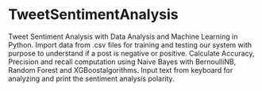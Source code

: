 # TweetSentimentAnalysis
Tweet Sentiment Analysis with Data Analysis and Machine Learning in Python. Import data from .csv files for training and testing our system with purpose to understand if a post is negative or positive. Calculate Accuracy, Precision and recall computation using Naive Bayes with BernoulliNB, Random Forest and XGBoostalgorithms. Input text from keyboard for analyzing and print the sentiment analysis polarity. 
